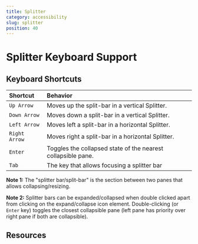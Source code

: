 ```yaml
---
title: Splitter
category: accessibility
slug: splitter
position: 40
---
```

# Splitter Keyboard Support

## Keyboard Shortcuts

| Shortcut         | Behavior |
|:-                |:-        |
| `Up Arrow`         | Moves up the split-bar in a vertical Splitter.    |
| `Down Arrow`       | Moves down a split-bar in a vertical Splitter.    |
| `Left Arrow`       | Moves left a split-bar in a horizontal Splitter.  |
| `Right Arrow`      | Moves right a split-bar in a horizontal Splitter. |
| `Enter`            | Toggles the collapsed state of the nearest collapsible pane. |
| `Tab`              | The key that allows focusing a splitter bar |

**Note 1:** The "splitter bar/split-bar" is the section between two panes that allows collapsing/resizing.

**Note 2:** Splitter bars can be expanded/collapsed when double clicked apart from clicking on the expand/collapse icon element. Double-clicking (or `Enter` key) toggles the closest collapsible pane (left pane has priority over right pane if both are collapsible).

## Resources
